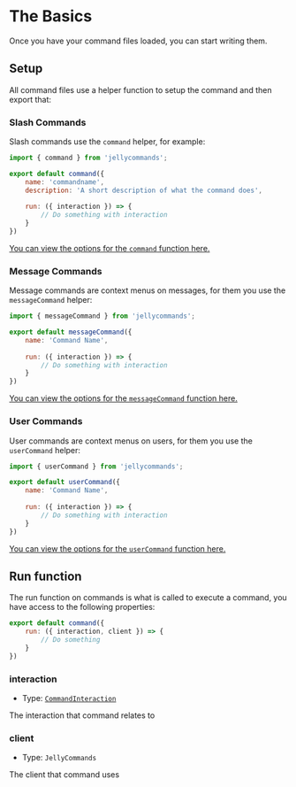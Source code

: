 # The Basics

Once you have your command files loaded, you can start writing them.

## Setup

All command files use a helper function to setup the command and then export that:

### Slash Commands

Slash commands use the `command` helper, for example:

```js
import { command } from 'jellycommands';

export default command({
    name: 'commandname',
    description: 'A short description of what the command does',
    
    run: ({ interaction }) => {
        // Do something with interaction
    }
})
```

[You can view the options for the `command` function here.](/api/commands#options)

### Message Commands

Message commands are context menus on messages, for them you use the `messageCommand` helper:

```js
import { messageCommand } from 'jellycommands';

export default messageCommand({
    name: 'Command Name',
    
    run: ({ interaction }) => {
        // Do something with interaction
    }
})
```

[You can view the options for the `messageCommand` function here.](/api/commands#core-options)

### User Commands

User commands are context menus on users, for them you use the `userCommand` helper:

```js
import { userCommand } from 'jellycommands';

export default userCommand({
    name: 'Command Name',
    
    run: ({ interaction }) => {
        // Do something with interaction
    }
})
```

[You can view the options for the `userCommand` function here.](/api/commands#core-options)

## Run function

The run function on commands is what is called to execute a command, you have access to the following properties:

```js
export default command({
    run: ({ interaction, client }) => {
        // Do something
    }
})
```

### interaction

- Type: [`CommandInteraction`](https://discord.js.org/#/docs/discord.js/main/class/CommandInteraction)

The interaction that command relates to

### client

- Type: `JellyCommands`

The client that command uses
